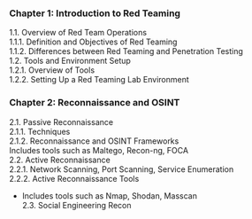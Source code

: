 ### Chapter 1: Introduction to Red Teaming
1.1. Overview of Red Team Operations  
   1.1.1. Definition and Objectives of Red Teaming  
   1.1.2. Differences between Red Teaming and Penetration Testing  
1.2. Tools and Environment Setup  
   1.2.1. Overview of Tools  
   1.2.2. Setting Up a Red Teaming Lab Environment  

### Chapter 2: Reconnaissance and OSINT
2.1. Passive Reconnaissance  
   2.1.1. Techniques  
   2.1.2. Reconnaissance and OSINT Frameworks  
   Includes tools such as Maltego, Recon-ng, FOCA  
2.2. Active Reconnaissance  
   2.2.1. Network Scanning, Port Scanning, Service Enumeration  
   2.2.2. Active Reconnaissance Tools  
   - Includes tools such as Nmap, Shodan, Masscan  
2.3. Social Engineering Recon
